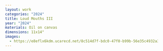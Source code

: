 ```yaml
---
layout: work
categories: "2024"
title: Loud Mouths III
year: "2024"
materials: Oil on canvas
dimensions: 11x14"
images:
  - https://e8eflx6kdm.ucarecd.net/8c514d7f-bdc0-47f0-b99b-56e35c4932a3/-/resize/2400/-/quality/lightest/-/format/auto/
---
```

